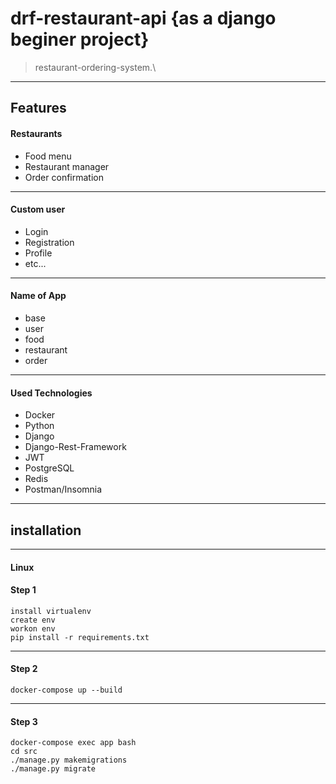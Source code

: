 # drf-restaurant-api {as a django beginer project}
> restaurant-ordering-system.\
---

## Features


#### Restaurants

 * Food menu
 * Restaurant manager 
 * Order confirmation
---

#### Custom user
* Login
* Registration
* Profile
* etc...
---

#### Name of App
* base
* user
* food
* restaurant
* order
---

#### Used Technologies
* Docker
* Python
* Django
* Django-Rest-Framework
* JWT
* PostgreSQL
* Redis
* Postman/Insomnia 

---
## installation
---
#### Linux
#### Step 1
```
install virtualenv
create env
workon env
pip install -r requirements.txt
```
---
#### Step 2

```
docker-compose up --build
```
---
#### Step 3

```
docker-compose exec app bash
cd src
./manage.py makemigrations
./manage.py migrate
```

